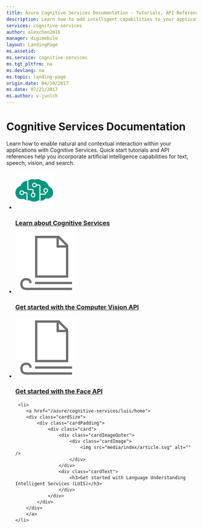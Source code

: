 ```yaml
---
title: Azure Cognitive Services Documentation - Tutorials, API Reference | Microsoft Docs
description: Learn how to add intelligent capabilities to your applications, such as vision, speech, and language analytics. Get quick start guides and API references.
services: cognitive-services
author: alexchen2016
manager: digimobile
layout: LandingPage
ms.assetid:
ms.service: cognitive-services
ms.tgt_pltfrm: na
ms.devlang: na
ms.topic: landing-page
origin.date: 04/10/2017
ms.date: 07/21/2017
ms.author: v-junlch
---
```

# Cognitive Services Documentation

Learn how to enable natural and contextual interaction within your applications with Cognitive Services. Quick start tutorials and API references help you incorporate artificial intelligence capabilities for text, speech, vision, and search.

<ul class="panelContent cardsFTitle">

<li>
        <a href="/azure/cognitive-services/Welcome">
        <div class="cardSize">
            <div class="cardPadding">
                <div class="card">
                    <div class="cardImageOuter">
                        <div class="cardImage">
                            <img src="media/index/cognitive-services.svg" alt="" />
                        </div>
                    </div>
                    <div class="cardText">
                        <h3>Learn about Cognitive Services</h3>
                    </div>
                </div>
            </div>
        </div>
        </a>
    </li>
<li>
        <a href="/azure/cognitive-services/computer-vision/home">
        <div class="cardSize">
            <div class="cardPadding">
                <div class="card">
                    <div class="cardImageOuter">
                        <div class="cardImage">
                            <img src="media/index/article.svg" alt="" />
                        </div>
                    </div>
                    <div class="cardText">
                        <h3>Get started with the Computer Vision API</h3>
                    </div>
                </div>
            </div>
        </div>
        </a>
    </li>

<li>
        <a href="/azure/cognitive-services/face/overview">
        <div class="cardSize">
            <div class="cardPadding">
                <div class="card">
                    <div class="cardImageOuter">
                        <div class="cardImage">
                            <img src="media/index/article.svg" alt="" />
                        </div>
                    </div>
                    <div class="cardText">
                        <h3>Get started with the Face API</h3>
                    </div>
                </div>
            </div>
        </div>
        </a>
    </li>

     <li>
        <a href="/azure/cognitive-services/luis/home">
        <div class="cardSize">
            <div class="cardPadding">
                <div class="card">
                    <div class="cardImageOuter">
                        <div class="cardImage">
                            <img src="media/index/article.svg" alt="" />
                        </div>
                    </div>
                    <div class="cardText">
                        <h3>Get started with Language Understanding Intelligent Services (LUIS)</h3>
                    </div>
                </div>
            </div>
        </div>
        </a>
    </li>
</ul>

